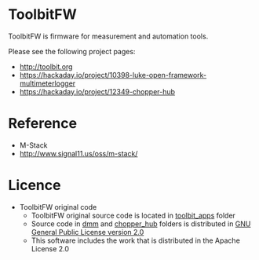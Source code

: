 # ToolbitFW

ToolbitFW is firmware for measurement and automation tools.

Please see the following project pages:
- http://toolbit.org
- https://hackaday.io/project/10398-luke-open-framework-multimeterlogger
- https://hackaday.io/project/12349-chopper-hub

# Reference

- M-Stack
 - http://www.signal11.us/oss/m-stack/

# Licence

- ToolbitFW original code
  - ToolbitFW original source code is located in [toolbit_apps](toolbit_apps) folder
  - Source code in [dmm](dmm) and [chopper_hub](chopper_hub) folders is distributed in [GNU General Public License version 2.0](LICENSE)
  - This software includes the work that is distributed in the Apache License 2.0
